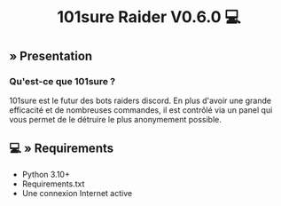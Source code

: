 <div align="center">

# 101sure Raider V0.6.0 💻 
</div>

## <a id="Presentation"></a> » Presentation
### Qu'est-ce que 101sure ? 
101sure est le futur des bots raiders discord. En plus d'avoir une grande efficacité et de nombreuses commandes, il est contrôlé via un panel qui vous permet de le détruire le plus anonymement possible.

## <a id="Requirements"></a>💻 » Requirements
- Python 3.10+
- Requirements.txt
- Une connexion Internet active
